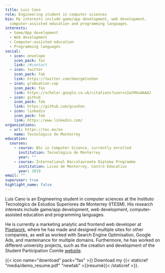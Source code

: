 ```yaml
---
title: Luis Cano
role: Engineering student in computer sciences
bio: My interests include game/app development, web development,
  computer-assisted education and programming languages.
interests:
  - Game/App development
  - Web development
  - Computer-assisted education
  - Programming languages
social:
  - icon: envelope
    icon_pack: fas
    link: /#contact
  - icon: twitter
    icon_pack: fab
    link: https://twitter.com/GeorgeCushen
  - icon: graduation-cap
    icon_pack: fas
    link: https://scholar.google.co.uk/citations?user=sIwtMXoAAAAJ
  - icon: github
    icon_pack: fab
    link: https://github.com/gcushen
  - icon: linkedin
    icon_pack: fab
    link: https://www.linkedin.com/
organizations:
  - url: https://tec.mx/en
    name: Tecnológico de Monterrey
education:
  courses:
    - course: BSc in Computer Science, currently enrolled
      institution: Tecnológico de Monterrey
      year: ""
    - course: International Baccalaureate Diploma Programme
      institution: Liceo de Monterrey, Centro Educativo
      year: 2019
email: ""
superuser: true
highlight_name: false
---
```

Luis Cano is an Engineering student in computer sciences at the Instituto Tecnológico de Estudios Superiores de Monterrey (ITESM). His research interests include game/app development, web development, computer-assisted education and programming languages.

He is currently a marketing analytic and frontend web developer at [Pixelwork](https://pixelwork.mx/), where he has made and designed multiple sites for other companies, as well as worked with Search Engine Optimisation, Google Ads, and manteinance for multiple domains. Furthermore, he has worked on different university projects, such as the creation and development of the Student Participation Comite [website](https://www.cpefetec.com/).

{{< icon name="download" pack="fas" >}} Download my {{< staticref "media/demo_resume.pdf" "newtab" >}}resumé{{< /staticref >}}.